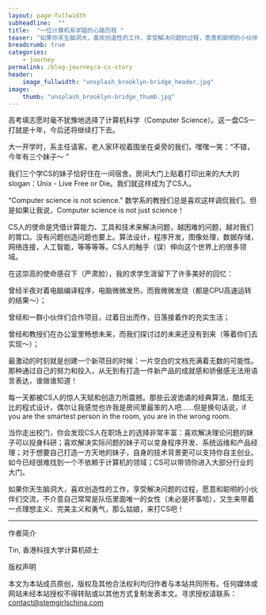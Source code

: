 ```yaml
---
layout: page-fullwidth
subheadline:  ""
title:  "一位计算机系学姐的心路历程 "
teaser: "如果你天生脑洞大，喜欢创造性的工作，享受解决问题的过程，愿意和聪明的小伙伴们交流，不介意自己常常是队伍里面唯一的女性，又生来带着一点理想主义、完美主义和勇气，那末姑娘，来打CS吧！"
breadcrumb: true
categories:
    - journey
permalink: /blog-journey/a-cs-story
header:
    image_fullwidth: "unsplash_brooklyn-bridge_header.jpg"
image:
    thumb: "unsplash_brooklyn-bridge_thumb.jpg"
---
```


高考填志愿时毫不犹豫地选择了计算机科学（Computer Science）。这一盘CS一打就是十年，今后还将继续打下去。

大一开学时，系主任请客。老人家环视着围坐在桌旁的我们，嘿嘿一笑：“不错，今年有三个妹子～ ”

我们三个学CS的妹子恰好住在一间宿舍。房间大门上贴着打印出来的大大的slogan：Unix - Live Free or Die。我们就这样成为了CS人。

“Computer science is not science.” 数学系的教授们总是喜欢这样调侃我们。但是如果让我说，Computer science is not just science！

CS人的使命是凭借计算能力、工具和技术来解决问题，越困难的问题，越对我们的胃口。没有问题创造问题也要上。算法设计，程序开发，图像处理，数据存储，网络连接，人工智能，等等等等。CS人的触手（误）伸向这个世界上的很多领域。

在这崇高的使命感召下（严肃脸），我的求学生涯留下了许多美好的回忆：

曾经半夜对着电脑编译程序，电脑微微发热，而我微微发烧（都是CPU高速运转的结果～）；

曾经和一群小伙伴们合作项目，过着日出而作，日落接着作的充实生活；

曾经和教授们在办公室里畅想未来，而我们探讨过的未来还没有到来（等着你们去实现～）；

最激动的时刻就是创建一个新项目的时候：一片空白的文档充满着无数的可能性。那种通过自己的努力和投入，从无到有打造一件新产品的成就感和骄傲感无法用语言表达，谁做谁知道！

每一天都被CS人的惊人天赋和创造力所震撼。那些云波诡谲的经典算法，酷炫无比的程式设计，偶尔让我感觉也许我是房间里最笨的人吧……但是换句话说，if you are the smartest person in the room, you are in the wrong room.

当你走出校门，你会发现CS人在职场上的选择非常丰富：喜欢解决理论问题的妹子可以投身科研；喜欢解决实际问题的妹子可以变身程序开发、系统运维和产品经理；对于想要自己打造一方天地的妹子，自身的技术背景更可以支持你自主创业。如今已经很难找到一个不依赖于计算机的领域；CS可以带领你进入大部分行业的大门。

如果你天生脑洞大，喜欢创造性的工作，享受解决问题的过程，愿意和聪明的小伙伴们交流，不介意自己常常是队伍里面唯一的女性（未必是坏事哈），又生来带着一点理想主义、完美主义和勇气，那么姑娘，来打CS吧！


- - -
作者简介

Tin, 香港科技大学计算机硕士

版权声明

本文为本站成员原创，版权及其他合法权利均归作者与本站共同所有。任何媒体或网站未经本站授权不得转贴或以其他方式复制发表本文。寻求授权请联系： contact@stemgirlschina.com




